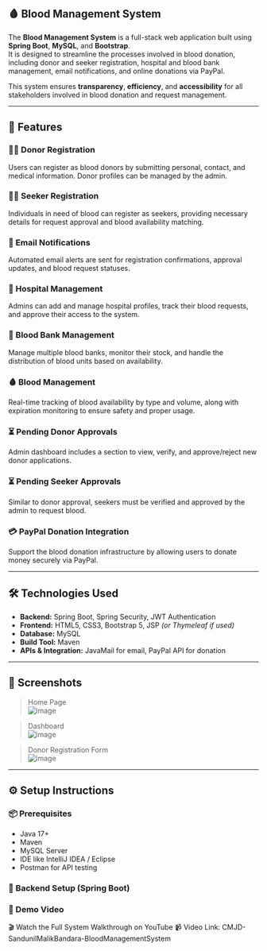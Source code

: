## 🩸 Blood Management System

The **Blood Management System** is a full-stack web application built using **Spring Boot**, **MySQL**, and **Bootstrap**.  
It is designed to streamline the processes involved in blood donation, including donor and seeker registration, hospital and blood bank management, email notifications, and online donations via PayPal.  

This system ensures **transparency**, **efficiency**, and **accessibility** for all stakeholders involved in blood donation and request management.

---

## 🚀 Features

### 🧑‍📝 Donor Registration  
Users can register as blood donors by submitting personal, contact, and medical information. Donor profiles can be managed by the admin.

### 🧍‍♂️ Seeker Registration  
Individuals in need of blood can register as seekers, providing necessary details for request approval and blood availability matching.

### 📩 Email Notifications  
Automated email alerts are sent for registration confirmations, approval updates, and blood request statuses.

### 🏥 Hospital Management  
Admins can add and manage hospital profiles, track their blood requests, and approve their access to the system.

### 🏦 Blood Bank Management  
Manage multiple blood banks, monitor their stock, and handle the distribution of blood units based on availability.

### 🩸 Blood Management  
Real-time tracking of blood availability by type and volume, along with expiration monitoring to ensure safety and proper usage.

### ⏳ Pending Donor Approvals  
Admin dashboard includes a section to view, verify, and approve/reject new donor applications.

### ⏳ Pending Seeker Approvals  
Similar to donor approval, seekers must be verified and approved by the admin to request blood.

### 💳 PayPal Donation Integration  
Support the blood donation infrastructure by allowing users to donate money securely via PayPal.

---

## 🛠️ Technologies Used

- **Backend:** Spring Boot, Spring Security, JWT Authentication  
- **Frontend:** HTML5, CSS3, Bootstrap 5, JSP *(or Thymeleaf if used)*  
- **Database:** MySQL  
- **Build Tool:** Maven  
- **APIs & Integration:** JavaMail for email, PayPal API for donation  

---

## 📸 Screenshots

> Home Page  
![image](https://github.com/user-attachments/assets/0f3c847b-f0cb-42b6-a838-f1472e85e827)

> Dashboard  
![image](https://github.com/user-attachments/assets/d661c945-97c0-4b8d-8db9-0edf6d1edd58)

> Donor Registration Form  
![image](https://github.com/user-attachments/assets/bfa27764-206f-441f-9b2d-3bea5b1e2ba7)

---

## ⚙️ Setup Instructions

### 📦 Prerequisites

- Java 17+
- Maven
- MySQL Server
- IDE like IntelliJ IDEA / Eclipse
- Postman for API testing

### 🔧 Backend Setup (Spring Boot)


### 🎥 Demo Video

🎬 Watch the Full System Walkthrough on YouTube
📹 Video Link: CMJD-SandunilMalikBandara-BloodManagementSystem





